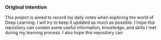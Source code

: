 ### Original Intention
This project is aimed to record my daily notes when exploring the world of Deep Learning. I will try to keep it updated as much as possible. I hope this repository can contain some useful information, knowledge, and skills I met during my learning process. I also hope this repository can 